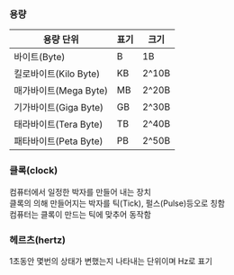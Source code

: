 ### 용량
|용량 단위|표기|크기|
|---|---|---|
|바이트(Byte)|B|1B|
|킬로바이트(Kilo Byte)|KB|2^10B|
|매가바이트(Mega Byte)|MB|2^20B|
|기가바이트(Giga Byte)|GB|2^30B|
|태라바이트(Tera Byte)|TB|2^40B|
|패타바이트(Peta Byte)|PB|2^50B|

### 클록(clock)
컴퓨터에서 일정한 박자를 만들어 내는 장치<br>
클록의 의해 만들어지는 박자를 틱(Tick), 펄스(Pulse)등오로 칭함<br>
컴퓨터는 클록이 만드는 틱에 맞추어 동작함

### 헤르츠(hertz)
1초동안 몇번의 상태가 변했는지 나타내는 단위이며 Hz로 표기
